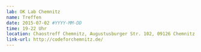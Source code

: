 ```yaml
---
lab: OK Lab Chemnitz
name: Treffen
date: 2015-07-02 #YYYY-MM-DD
time: 19-22 Uhr
location: Chaostreff Chemnitz, Augustusburger Str. 102, 09126 Chemnitz
link-url: http://codeforchemnitz.de/
---
```

